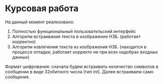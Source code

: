 # Курсовая работа
На данный момент реализовано:
1. Полностью функциональный пользовательский интерфейс
2. Алгоритм встраивания текста в изображение НЗБ. (работает корректно)
3. Алгоритм извлечения текста из изображения НЗБ. (находится в процессе отладки, работает корректо не при всех надобрах входных данных)

Формат шифрования: сначала будем встраивать количество символов в сообщении в виде 32хбитного числа (тип int). Далее встраиваем само сообщение.

